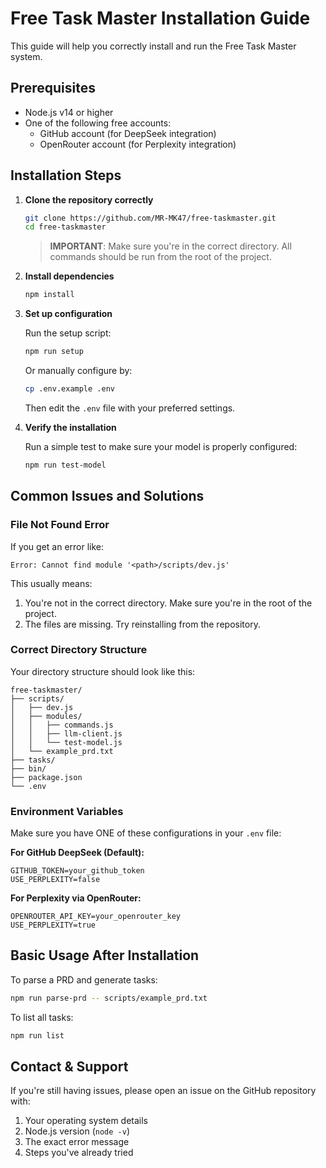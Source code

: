 # Free Task Master Installation Guide

This guide will help you correctly install and run the Free Task Master system.

## Prerequisites

- Node.js v14 or higher
- One of the following free accounts:
  - GitHub account (for DeepSeek integration)
  - OpenRouter account (for Perplexity integration)

## Installation Steps

1. **Clone the repository correctly**

   ```bash
   git clone https://github.com/MR-MK47/free-taskmaster.git
   cd free-taskmaster
   ```

   > **IMPORTANT**: Make sure you're in the correct directory. All commands should be run from the root of the project.

2. **Install dependencies**

   ```bash
   npm install
   ```

3. **Set up configuration**

   Run the setup script:
   ```bash
   npm run setup
   ```

   Or manually configure by:
   ```bash
   cp .env.example .env
   ```
   Then edit the `.env` file with your preferred settings.

4. **Verify the installation**

   Run a simple test to make sure your model is properly configured:
   ```bash
   npm run test-model
   ```

## Common Issues and Solutions

### File Not Found Error

If you get an error like:
```
Error: Cannot find module '<path>/scripts/dev.js'
```

This usually means:
1. You're not in the correct directory. Make sure you're in the root of the project.
2. The files are missing. Try reinstalling from the repository.

### Correct Directory Structure

Your directory structure should look like this:
```
free-taskmaster/
├── scripts/
│   ├── dev.js
│   ├── modules/
│   │   ├── commands.js
│   │   ├── llm-client.js
│   │   └── test-model.js
│   └── example_prd.txt
├── tasks/
├── bin/
├── package.json
└── .env
```

### Environment Variables

Make sure you have ONE of these configurations in your `.env` file:

**For GitHub DeepSeek (Default):**
```
GITHUB_TOKEN=your_github_token
USE_PERPLEXITY=false
```

**For Perplexity via OpenRouter:**
```
OPENROUTER_API_KEY=your_openrouter_key
USE_PERPLEXITY=true
```

## Basic Usage After Installation

To parse a PRD and generate tasks:
```bash
npm run parse-prd -- scripts/example_prd.txt
```

To list all tasks:
```bash
npm run list
```

## Contact & Support

If you're still having issues, please open an issue on the GitHub repository with:
1. Your operating system details
2. Node.js version (`node -v`)
3. The exact error message
4. Steps you've already tried 